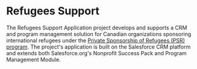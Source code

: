 # Refugees Support 

The Refugees Support Application project develops and supports a CRM and program management solution for Canadian organizations sponsoring international refugees under the [Private Sponsorship of Refugees (PSR) program](https://www.rstp.ca/en/refugee-sponsorship/the-private-sponsorship-of-refugees-program/). The project's application is built on the Salesforce CRM platform and extends both Salesforce.org's Nonprofit Success Pack and Program Management Module.
